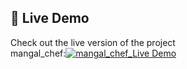 ## 🚀 Live Demo
Check out the live version of the project   
mangal_chef:[![mangal_chef_Live Demo](https://img.shields.io/badge/Live%20Demo-Netlify-brightgreen?style=for-the-badge&logo=netlify)](https://sweet-shortbread-d8d5bd.netlify.app/)

